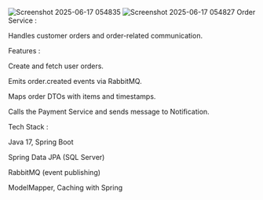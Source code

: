 
![Screenshot 2025-06-17 054835](https://github.com/user-attachments/assets/c5b25eb0-ea5e-4d87-bdee-5b8a270a89ee)
![Screenshot 2025-06-17 054827](https://github.com/user-attachments/assets/ea0f1460-cfaa-4d14-a725-a0c297b159bc)
Order Service :

Handles customer orders and order-related communication.

Features : 

Create and fetch user orders.

Emits order.created events via RabbitMQ.

Maps order DTOs with items and timestamps.

Calls the Payment Service and sends message to Notification.

Tech Stack :

Java 17, Spring Boot

Spring Data JPA (SQL Server)

RabbitMQ (event publishing)

ModelMapper, Caching with Spring
